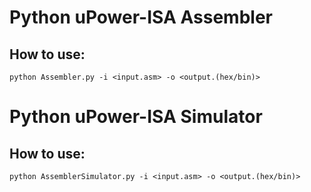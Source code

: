 # Python uPower-ISA Assembler


## How to use:

```
python Assembler.py -i <input.asm> -o <output.(hex/bin)>
```
# Python uPower-ISA Simulator


## How to use:

```
python AssemblerSimulator.py -i <input.asm> -o <output.(hex/bin)>

